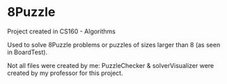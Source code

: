 # 8Puzzle
Project created in CS160 - Algorithms

Used to solve 8Puzzle problems or puzzles of sizes larger than 8 (as seen in BoardTest).


Not all files were created by me:
PuzzleChecker & solverVisualizer were created by my professor for this project.
